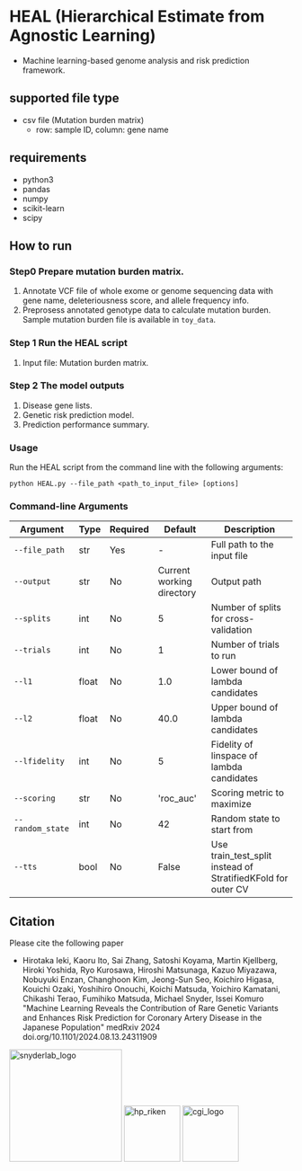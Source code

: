 # HEAL (Hierarchical Estimate from Agnostic Learning)
- Machine learning-based genome analysis and risk prediction framework.

## supported file type
- csv file (Mutation burden matrix)
   - row: sample ID, column: gene name

## requirements
- python3
- pandas
- numpy
- scikit-learn
- scipy

## How to run
### Step0 Prepare mutation burden matrix.
1. Annotate VCF file of whole exome or genome sequencing data with gene name, deleteriousness score, and allele frequency info.
2. Preprosess annotated genotype data to calculate mutation burden. Sample mutation burden file is available in `toy_data`.
### Step 1 Run the HEAL script
1. Input file: Mutation burden matrix.
### Step 2 The model outputs
1. Disease gene lists.
2. Genetic risk prediction model.
3. Prediction performance summary.

### Usage
Run the HEAL script from the command line with the following arguments:

```
python HEAL.py --file_path <path_to_input_file> [options]
```

### Command-line Arguments

| Argument | Type | Required | Default | Description |
|----------|------|----------|---------|-------------|
| `--file_path` | str | Yes | - | Full path to the input file |
| `--output` | str | No | Current working directory | Output path |
| `--splits` | int | No | 5 | Number of splits for cross-validation |
| `--trials` | int | No | 1 | Number of trials to run |
| `--l1` | float | No | 1.0 | Lower bound of lambda candidates |
| `--l2` | float | No | 40.0 | Upper bound of lambda candidates |
| `--lfidelity` | int | No | 5 | Fidelity of linspace of lambda candidates |
| `--scoring` | str | No | 'roc_auc' | Scoring metric to maximize |
| `--random_state` | int | No | 42 | Random state to start from |
| `--tts` | bool | No | False | Use train_test_split instead of StratifiedKFold for outer CV |

## Citation
Please cite the following paper
- Hirotaka Ieki, Kaoru Ito, Sai Zhang, Satoshi Koyama, Martin Kjellberg, Hiroki Yoshida, Ryo Kurosawa, Hiroshi Matsunaga, Kazuo Miyazawa, Nobuyuki Enzan, Changhoon Kim, Jeong-Sun Seo, Koichiro Higasa, Kouichi Ozaki, Yoshihiro Onouchi, Koichi Matsuda, Yoichiro Kamatani, Chikashi Terao, Fumihiko Matsuda, Michael Snyder, Issei Komuro "Machine Learning Reveals the Contribution of Rare Genetic Variants and Enhances Risk Prediction for Coronary Artery Disease in the Japanese Population" medRxiv 2024 doi.org/10.1101/2024.08.13.24311909

<img width="200" alt="snyderlab_logo" src="https://github.com/pirocv/HEAL/assets/51925146/0c17a201-9642-4da3-9457-5ff83ddb9a1b">
<img width="100" alt="hp_riken" src="https://github.com/pirocv/HEAL/assets/51925146/b37c836b-1a0e-4a2b-aca5-39baf220e4ea">
<img width="100" alt="cgi_logo" src="https://github.com/pirocv/HEAL/assets/51925146/d487a395-6741-4093-b515-ea078c685333">

